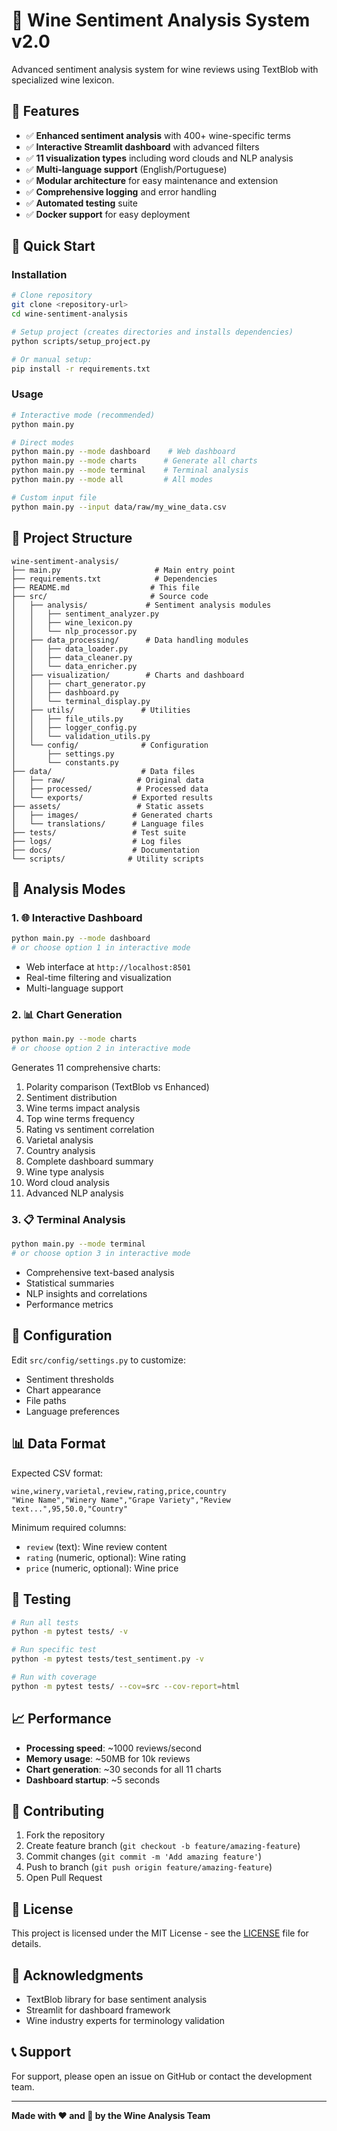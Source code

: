 # 🍷 Wine Sentiment Analysis System v2.0

Advanced sentiment analysis system for wine reviews using TextBlob with specialized wine lexicon.

## 🌟 Features

- ✅ **Enhanced sentiment analysis** with 400+ wine-specific terms
- ✅ **Interactive Streamlit dashboard** with advanced filters
- ✅ **11 visualization types** including word clouds and NLP analysis
- ✅ **Multi-language support** (English/Portuguese)
- ✅ **Modular architecture** for easy maintenance and extension
- ✅ **Comprehensive logging** and error handling
- ✅ **Automated testing** suite
- ✅ **Docker support** for easy deployment

## 🚀 Quick Start

### Installation

```bash
# Clone repository
git clone <repository-url>
cd wine-sentiment-analysis

# Setup project (creates directories and installs dependencies)
python scripts/setup_project.py

# Or manual setup:
pip install -r requirements.txt
```

### Usage

```bash
# Interactive mode (recommended)
python main.py

# Direct modes
python main.py --mode dashboard    # Web dashboard
python main.py --mode charts      # Generate all charts
python main.py --mode terminal    # Terminal analysis
python main.py --mode all         # All modes

# Custom input file
python main.py --input data/raw/my_wine_data.csv
```

## 📁 Project Structure

```
wine-sentiment-analysis/
├── main.py                     # Main entry point
├── requirements.txt            # Dependencies
├── README.md                  # This file
├── src/                       # Source code
│   ├── analysis/             # Sentiment analysis modules
│   │   ├── sentiment_analyzer.py
│   │   ├── wine_lexicon.py
│   │   └── nlp_processor.py
│   ├── data_processing/      # Data handling modules
│   │   ├── data_loader.py
│   │   ├── data_cleaner.py
│   │   └── data_enricher.py
│   ├── visualization/        # Charts and dashboard
│   │   ├── chart_generator.py
│   │   ├── dashboard.py
│   │   └── terminal_display.py
│   ├── utils/               # Utilities
│   │   ├── file_utils.py
│   │   ├── logger_config.py
│   │   └── validation_utils.py
│   └── config/              # Configuration
│       ├── settings.py
│       └── constants.py
├── data/                    # Data files
│   ├── raw/                # Original data
│   ├── processed/          # Processed data
│   └── exports/           # Exported results
├── assets/                 # Static assets
│   ├── images/            # Generated charts
│   └── translations/      # Language files
├── tests/                 # Test suite
├── logs/                  # Log files
├── docs/                  # Documentation
└── scripts/              # Utility scripts
```

## 🎯 Analysis Modes

### 1. 🌐 Interactive Dashboard

```bash
python main.py --mode dashboard
# or choose option 1 in interactive mode
```

- Web interface at `http://localhost:8501`
- Real-time filtering and visualization
- Multi-language support

### 2. 📊 Chart Generation

```bash
python main.py --mode charts
# or choose option 2 in interactive mode
```

Generates 11 comprehensive charts:

1. Polarity comparison (TextBlob vs Enhanced)
2. Sentiment distribution
3. Wine terms impact analysis
4. Top wine terms frequency
5. Rating vs sentiment correlation
6. Varietal analysis
7. Country analysis
8. Complete dashboard summary
9. Wine type analysis
10. Word cloud analysis
11. Advanced NLP analysis

### 3. 📋 Terminal Analysis

```bash
python main.py --mode terminal
# or choose option 3 in interactive mode
```

- Comprehensive text-based analysis
- Statistical summaries
- NLP insights and correlations
- Performance metrics

## 🔧 Configuration

Edit `src/config/settings.py` to customize:

- Sentiment thresholds
- Chart appearance
- File paths
- Language preferences

## 📊 Data Format

Expected CSV format:

```csv
wine,winery,varietal,review,rating,price,country
"Wine Name","Winery Name","Grape Variety","Review text...",95,50.0,"Country"
```

Minimum required columns:

- `review` (text): Wine review content
- `rating` (numeric, optional): Wine rating
- `price` (numeric, optional): Wine price

## 🧪 Testing

```bash
# Run all tests
python -m pytest tests/ -v

# Run specific test
python -m pytest tests/test_sentiment.py -v

# Run with coverage
python -m pytest tests/ --cov=src --cov-report=html
```

## 📈 Performance

- **Processing speed**: ~1000 reviews/second
- **Memory usage**: ~50MB for 10k reviews
- **Chart generation**: ~30 seconds for all 11 charts
- **Dashboard startup**: ~5 seconds

## 🤝 Contributing

1. Fork the repository
2. Create feature branch (`git checkout -b feature/amazing-feature`)
3. Commit changes (`git commit -m 'Add amazing feature'`)
4. Push to branch (`git push origin feature/amazing-feature`)
5. Open Pull Request

## 📄 License

This project is licensed under the MIT License - see the [LICENSE](LICENSE) file for details.

## 🙏 Acknowledgments

- TextBlob library for base sentiment analysis
- Streamlit for dashboard framework
- Wine industry experts for terminology validation

## 📞 Support

For support, please open an issue on GitHub or contact the development team.

---

**Made with ❤️ and 🍷 by the Wine Analysis Team**
